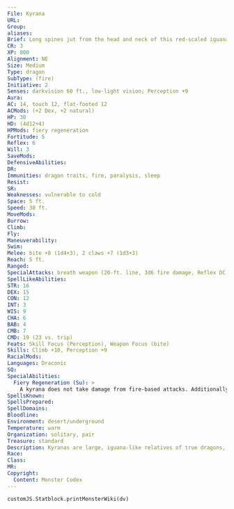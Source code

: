 ```yaml
---
File: Kyrana
URL: 
Group: 
aliases: 
Brief: Long spines jut from the head and neck of this red-scaled iguana, and fire trickles from its open mouth.
CR: 3
XP: 800
Alignment: NE
Size: Medium
Type: dragon
SubType: (fire)
Initiative: 2
Senses: darkvision 60 ft., low-light vision; Perception +9
Aura: 
AC: 14, touch 12, flat-footed 12
ACMods: (+2 Dex, +2 natural)
HP: 30
HD: (4d12+4)
HPMods: fiery regeneration
Fortitude: 5
Reflex: 6
Will: 3
SaveMods: 
DefensiveAbilities: 
DR: 
Immunities: dragon traits, fire, paralysis, sleep
Resist: 
SR: 
Weaknesses: vulnerable to cold
Space: 5 ft.
Speed: 30 ft.
MoveMods: 
Burrow: 
Climb: 
Fly: 
Maneuverability: 
Swim: 
Melee: bite +8 (1d4+3), 2 claws +7 (1d3+3)
Reach: 5 ft.
Ranged: 
SpecialAttacks: breath weapon (20-ft. line, 3d6 fire damage, Reflex DC 13 half, usable every 1d4 rounds)
SpellLikeAbilities: 
STR: 16
DEX: 15
CON: 12
INT: 3
WIS: 9
CHA: 6
BAB: 4
CMB: 7
CMD: 19 (23 vs. trip)
Feats: Skill Focus (Perception), Weapon Focus (bite)
Skills: Climb +10, Perception +9
RacialMods: 
Languages: Draconic
SQ: 
SpecialAbilities:
  Fiery Regeneration (Su): >
    A kyrana does not take damage from fire-based attacks. Additionally, when a kyrana would normally take fire damage, it heals that number of hit points, to a maximum of 5 hit points per round. A kyrana can't use its breath weapon to heal itself.
SpellsKnown: 
SpellsPrepared: 
SpellDomains: 
Bloodline: 
Environment: desert/underground
Temperature: warm
Organization: solitary, pair
Treasure: standard
Description: Kyranas are large, iguana-like relatives of true dragons, with low intelligence and an aff inity for fire. Though quite weak as dragons go, kyranas are still dangerous enough to command the fear and respect of kobolds, who often encounter the fire-breathing dragons while digging deep tunnels.  Kyranas are primarily subterranean creatures, though they can occasionally be found on the surface in extremely hot or volcanic areas. Healed supernaturally by contact with fire, they often spend their time swimming in volcanic calderas or underground lava lakes, taking in geothermic energy and storing it in order to release it on their prey as lines of fiery breath.  If kyranas stayed confined to their magma homes, they would present little problem to other races. Unfortunately, they're extremely territorial, even toward their own offspring. Kyranas are born in clutches of six to 12 eggs, and raised by both parents. As soon as the creatures reach adulthood at the age of 18 months, however, the parents turn on their offspring and drive them from the nest. The exiled kyranas then split up and wander the surrounding tunnels, traveling hundreds of miles in search of any source of heat. That means they often come waddling into inhabited areas, snorting and ready to burn anyone standing between them and the hearth. Adventurers may find their campfires claimed by a greedy kyrana, or end up being followed for their torchlight. Kobolds often use these barely intelligent dragons as heavy artillery, employing fire arrows and flaming traps to lure them into conf lict with enemies.  An adult kyrana is 5 feet long and weighs 300 pounds on average.
Race: 
Class: 
MR: 
Copyright:
  Content: Monster Codex
---
```

```dataviewjs
customJS.Statblock.printMonsterWiki(dv)
```
